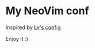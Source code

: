 My NeoVim conf
================

Inspired by [Lv's config](https://github.com/lvht/nvim)

Enjoy it :)
